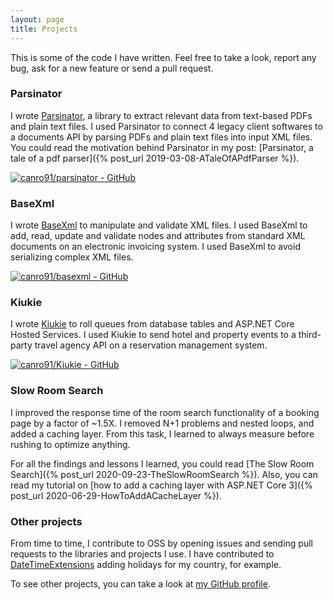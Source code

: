 ```yaml
---
layout: page
title: Projects
---
```


This is some of the code I have written. Feel free to take a look, report any bug, ask for a new feature or send a pull request.

### Parsinator

I wrote [Parsinator](https://github.com/canro91/Parsinator), a library to extract relevant data from text-based PDFs and plain text files. I used Parsinator to connect 4 legacy client softwares to a documents API by parsing PDFs and plain text files into input XML files. You could read the motivation behind Parsinator in my post: [Parsinator, a tale of a pdf parser]({% post_url 2019-03-08-ATaleOfAPdfParser %}).

[![canro91/parsinator - GitHub](https://gh-card.dev/repos/canro91/parsinator.svg)](https://github.com/canro91/parsinator)

### BaseXml

I wrote [BaseXml](https://github.com/canro91/BaseXml) to manipulate and validate XML files. I used BaseXml to add, read, update and validate nodes and attributes from standard XML documents on an electronic invoicing system. I used BaseXml to avoid serializing complex XML files.

[![canro91/basexml - GitHub](https://gh-card.dev/repos/canro91/basexml.svg)](https://github.com/canro91/basexml)

### Kiukie

I wrote [Kiukie](https://github.com/canro91/Kiukie) to roll queues from database tables and ASP.NET Core Hosted Services. I used Kiukie to send hotel and property events to a third-party travel agency API on a reservation management system.

[![canro91/Kiukie - GitHub](https://gh-card.dev/repos/canro91/Kiukie.svg)](https://github.com/canro91/Kiukie)

### Slow Room Search

I improved the response time of the room search functionality of a booking page by a factor of ~1.5X. I removed N+1 problems and nested loops, and added a caching layer. From this task, I learned to always measure before rushing to optimize anything.

For all the findings and lessons I learned, you could read [The Slow Room Search]({% post_url 2020-09-23-TheSlowRoomSearch %}). Also, you can read my tutorial on [how to add a caching layer with ASP.NET Core 3]({% post_url 2020-06-29-HowToAddACacheLayer %}).

### Other projects

From time to time, I contribute to OSS by opening issues and sending pull requests to the libraries and projects I use. I have contributed to [DateTimeExtensions](https://github.com/joaomatossilva/DateTimeExtensions) adding holidays for my country, for example.

To see other projects, you can take a look at [my GitHub profile](https://github.com/canro91).
